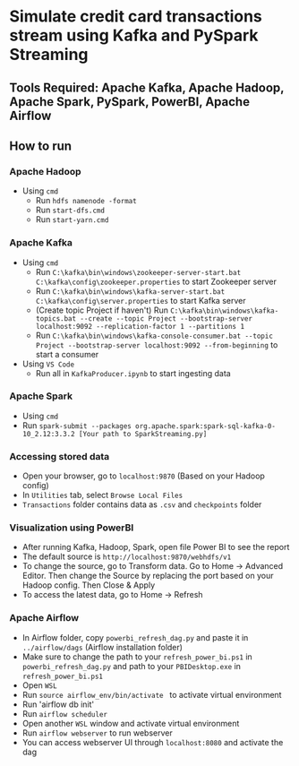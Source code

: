 # Simulate credit card transactions stream using Kafka and PySpark Streaming

## Tools Required: Apache Kafka, Apache Hadoop, Apache Spark, PySpark, PowerBI, Apache Airflow

## How to run

### Apache Hadoop
- Using `cmd`
  - Run `hdfs namenode -format`
  - Run `start-dfs.cmd` 
  - Run `start-yarn.cmd`

### Apache Kafka
- Using `cmd`
  - Run `C:\kafka\bin\windows\zookeeper-server-start.bat C:\kafka\config\zookeeper.properties` to start Zookeeper server
  - Run `C:\kafka\bin\windows\kafka-server-start.bat C:\kafka\config\server.properties` to start Kafka server
  - (Create topic Project if haven't) Run `C:\kafka\bin\windows\kafka-topics.bat --create --topic Project --bootstrap-server localhost:9092 --replication-factor 1 --partitions 1`
  - Run `C:\kafka\bin\windows\kafka-console-consumer.bat --topic Project --bootstrap-server localhost:9092 --from-beginning` to start a consumer
- Using `VS Code`
  - Run all in `KafkaProducer.ipynb` to start ingesting data

 ### Apache Spark
 - Using `cmd`
  - Run `spark-submit --packages org.apache.spark:spark-sql-kafka-0-10_2.12:3.3.2 [Your path to SparkStreaming.py]`

### Accessing stored data
- Open your browser, go to `localhost:9870` (Based on your Hadoop config)
- In `Utilities` tab, select `Browse Local Files`
- `Transactions` folder contains data as `.csv` and `checkpoints` folder

### Visualization using PowerBI
- After running Kafka, Hadoop, Spark, open file Power BI to see the report
- The default source is `http://localhost:9870/webhdfs/v1`
- To change the source, go to Transform data. Go to Home -> Advanced Editor. Then change the Source by replacing the port based on your Hadoop config. Then Close & Apply
- To access the latest data, go to Home -> Refresh

### Apache Airflow
- In Airflow folder, copy `powerbi_refresh_dag.py` and paste it in `../airflow/dags` (Airflow installation folder)
- Make sure to change the path to your `refresh_power_bi.ps1` in `powerbi_refresh_dag.py` and path to your `PBIDesktop.exe` in `refresh_power_bi.ps1`
- Open `WSL`
- Run `source airflow_env/bin/activate ` to activate virtual environment
- Run 'airflow db init'
- Run `airflow scheduler`
- Open another `WSL` window and activate virtual environment
- Run `airflow webserver` to run webserver
- You can access webserver UI through `localhost:8080` and activate the dag
